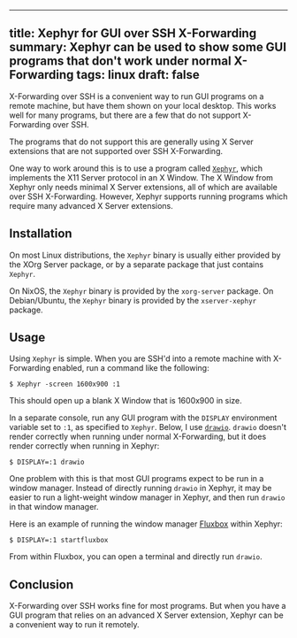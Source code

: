 ------------------------------------------------------
title: Xephyr for GUI over SSH X-Forwarding
summary: Xephyr can be used to show some GUI programs that don't work under normal X-Forwarding
tags: linux
draft: false
------------------------------------------------------

X-Forwarding over SSH is a convenient way to run GUI programs on a remote
machine, but have them shown on your local desktop.  This works well for
many programs, but there are a few that do not support X-Forwarding over SSH.

The programs that do not support this are generally using X Server extensions
that are not supported over SSH X-Forwarding.

One way to work around this is to use a program called
[`Xephyr`](https://freedesktop.org/wiki/Software/Xephyr/), which implements the
X11 Server protocol in an X Window.  The X Window from Xephyr only needs
minimal X Server extensions, all of which are available over SSH X-Forwarding.
However, Xephyr supports running programs which require many advanced X Server
extensions.

## Installation

On most Linux distributions, the `Xephyr` binary is usually either provided by
the XOrg Server package, or by a separate package that just contains `Xephyr`.

On NixOS, the `Xephyr` binary is provided by the `xorg-server` package.  On
Debian/Ubuntu, the `Xephyr` binary is provided by the `xserver-xephyr` package.

## Usage

Using `Xephyr` is simple.  When you are SSH'd into a remote machine with
X-Forwarding enabled, run a command like the following:

```console
$ Xephyr -screen 1600x900 :1
```

This should open up a blank X Window that is 1600x900 in size.

In a separate console, run any GUI program with the `DISPLAY` environment
variable set to `:1`, as specified to `Xephyr`.  Below, I use
[`drawio`](https://github.com/jgraph/drawio-desktop).  `drawio` doesn't render
correctly when running under normal X-Forwarding, but it does render correctly
when running in Xephyr:

```console
$ DISPLAY=:1 drawio
```

One problem with this is that most GUI programs expect to be run in a window
manager.  Instead of directly running `drawio` in Xephyr, it may be easier to
run a light-weight window manager in Xephyr, and then run `drawio` in that window
manager.

Here is an example of running the window manager [Fluxbox](http://fluxbox.org/)
within Xephyr:

```console
$ DISPLAY=:1 startfluxbox
```

From within Fluxbox, you can open a terminal and directly run `drawio`.

## Conclusion

X-Forwarding over SSH works fine for most programs.  But when you have a GUI
program that relies on an advanced X Server extension, Xephyr can be a
convenient way to run it remotely.
